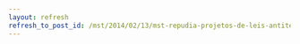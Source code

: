 ```yaml
---
layout: refresh
refresh_to_post_id: /mst/2014/02/13/mst-repudia-projetos-de-leis-antiterrorismo-do-congresso
---
```

